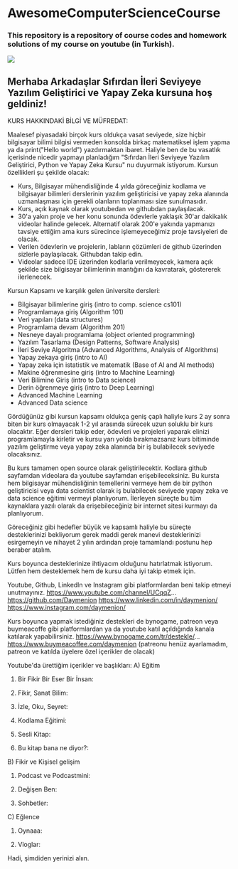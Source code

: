 # AwesomeComputerScienceCourse
### This repository is a repository of course codes and homework solutions of my course on youtube (in Turkish).

<a href="https://www.youtube.com/c/Daymenion" target="_blank" rel="noreferrer"><img
src="https://img.shields.io/youtube/channel/subscribers/UCqqZkHcU1YWwW6u241kjBvQ?style=social" /></a>   

## Merhaba Arkadaşlar Sıfırdan İleri Seviyeye Yazılım Geliştirici ve Yapay Zeka kursuna hoş geldiniz!

KURS HAKKINDAKİ BİLGİ VE MÜFREDAT:

Maalesef piyasadaki birçok kurs oldukça vasat seviyede, size hiçbir bilgisayar bilimi bilgisi vermeden konsolda birkaç matematiksel işlem yapma ya da print("Hello world") yazdırmaktan ibaret. Haliyle ben de bu vasatlık içerisinde nicedir yapmayı planladığım "Sıfırdan İleri Seviyeye Yazılım Geliştirici, Python ve Yapay Zeka Kursu" nu duyurmak istiyorum. Kursun özellikleri şu şekilde olacak:

- Kurs, Bilgisayar mühendisliğinde 4 yılda göreceğiniz kodlama ve bilgisayar bilimleri derslerinin yazılım geliştiricisi ve yapay zeka alanında uzmanlaşması için gerekli olanların toplanması size sunulmasıdır.
- Kurs, açık kaynak olarak youtubedan ve githubdan paylaşılacak. 
- 30'a yakın proje ve her konu sonunda ödevlerle yaklaşık 30'ar dakikalık videolar halinde gelecek. Alternatif olarak 200'e yakında yapmanızı tavsiye ettiğim ama kurs sürecince işlemeyeceğimiz proje tavsiyeleri de olacak.
- Verilen ödevlerin ve projelerin, labların çözümleri de github üzerinden sizlerle paylaşılacak. Githubdan takip edin.
- Videolar sadece IDE üzerinden kodlarla verilmeyecek, kamera açık şekilde size bilgisayar bilimlerinin mantığını da kavratarak, göstererek ilerlenecek.

Kursun Kapsamı ve karşılık gelen üniversite dersleri:
- Bilgisayar bilimlerine giriş (intro to comp. science cs101)
- Programlamaya giriş (Algorithm 101)
- Veri yapıları (data structures)
- Programlama devam (Algorithm 201)
- Nesneye dayalı programlama (object oriented programming)
- Yazılım Tasarlama (Design Patterns, Software Analysis) 
- İleri Seviye Algoritma (Advanced Algorithms, Analysis of Algorithms)
- Yapay zekaya giriş (intro to AI)
- Yapay zeka için istatistik ve matematik (Base of AI and AI methods)
- Makine öğrenmesine giriş (intro to Machine Learning)
- Veri Bilimine Giriş (intro to Data science)
- Derin öğrenmeye giriş (intro to Deep Learning)
- Advanced Machine Learning
- Advanced Data science

Gördüğünüz gibi kursun kapsamı oldukça geniş çaplı haliyle kurs 2 ay sonra biten bir kurs olmayacak 1-2 yıl arasında sürecek uzun soluklu bir kurs olacaktır. Eğer dersleri takip eder, ödevleri ve projeleri yaparak elinizi programlamayla kirletir ve kursu yarı yolda bırakmazsanız kurs bitiminde yazılım geliştirme veya yapay zeka alanında bir iş bulabilecek seviyede olacaksınız.

Bu kurs tamamen open source olarak geliştirilecektir. Kodlara github sayfamdan videolara da youtube sayfamdan erişebileceksiniz. 
Bu kursta hem bilgisayar mühendisliğinin temellerini vermeye hem de bir python geliştiricisi veya data scientist olarak iş bulabilecek seviyede yapay zeka ve data science eğitimi vermeyi planlıyorum. İlerleyen süreçte bu tüm kaynaklara yazılı olarak da erişebileceğiniz bir internet sitesi kurmayı da planlıyorum.

Göreceğiniz gibi hedefler büyük ve kapsamlı haliyle bu süreçte desteklerinizi bekliyorum gerek maddi gerek manevi desteklerinizi esirgemeyin ve nihayet 2 yılın ardından proje tamamlandı postunu hep beraber atalım.

Kurs boyunca desteklerinize ihtiyacım olduğunu hatırlatmak istiyorum. Lütfen hem desteklemek hem de kursu daha iyi takip etmek için.

Youtube,  Github, Linkedln ve Instagram gibi platformlardan beni takip etmeyi unutmayınız.
https://www.youtube.com/channel/UCqqZ...
https://github.com/Daymenion
https://www.linkedin.com/in/daymenion/
https://www.instagram.com/daymenion/

Kurs boyunca yapmak istediğiniz destekleri de bynogame, patreon veya buymeacoffe gibi platformlardan ya da youtube katıl açıldığında kanala katılarak yapabilirsiniz. 
https://www.bynogame.com/tr/destekle/...
https://www.buymeacoffee.com/daymenion
(patreonu henüz ayarlamadım, patreon ve katılda üyelere özel içerikler de olacak)

Youtube'da ürettiğim içerikler ve başlıkları:
A) Eğitim
1) Bir Fikir Bir Eser Bir İnsan:  

2) Fikir, Sanat Bilim: 

3) İzle, Oku, Seyret:

4) Kodlama Eğitimi:

5) Sesli Kitap: 

6) Bu kitap bana ne diyor?: 

B) Fikir ve Kişisel gelişim
1) Podcast ve Podcastmini: 

2) Değişen Ben: 

3) Sohbetler: 

C) Eğlence
1) Oynaaa: 

2) Vloglar: 

Hadi, şimdiden yerinizi alıın.
